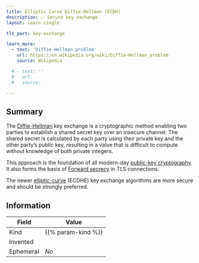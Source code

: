 ```yaml
---
title: Elliptic Curve Diffie-Hellman (ECDH)
description: ✅ Secure key exchange
layout: learn-single

tls_part: key-exchange

learn_more:
  - text: 'Diffie-Hellman problem'
    url: https://en.wikipedia.org/wiki/Diffie–Hellman_problem
    source: Wikipedia

  # - text: ''
  #   url:
  #   source:

---
```


## Summary

The [Diffie-Hellman] key exchange is a cryptographic method enabling two parties to establish a shared secret key over an insecure channel. The shared secret is calculated by each party using their private key and the other party’s public key, resulting in a value that is difficult to compute without knowledge of both private integers.

This approach is the foundation of all modern-day [public-key cryptography]. It also forms the basis of [Forward secrecy] in TLS connections.

The newer [elliptic-curve][ECC] (ECDHE) key exchange algorithms are more secure and should be strongly preferred.

## Information

| Field     | Value              |
|-----------|--------------------|
| Kind      | {{% param-kind %}} |
| Invented  |                    |
| Ephemeral | _No_               |

[Diffie-Hellman]: https://en.wikipedia.org/wiki/Diffie–Hellman_key_exchange
[ECC]: https://en.wikipedia.org/wiki/Elliptic-curve_cryptography
[Forward secrecy]: https://en.wikipedia.org/wiki/Forward_secrecy
[public-key cryptography]: https://en.wikipedia.org/wiki/Public-key_cryptography
